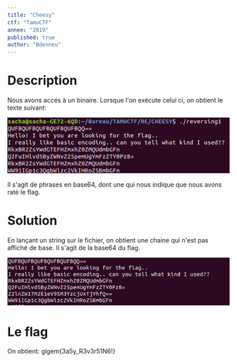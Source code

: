 ```yaml
---
title: "Cheesy"
ctf: "TamuCTF"
annee: "2019"
published: true
author: "Bdenneu"
---
```

# Description
Nous avons accés à un binaire.
Lorsque l'on exécute celui ci, on obtient le texte suivant:

![Cheesy1](/assets/images/TamuCTF2019/tamuctf2019_cheesy1.png)

Il s'agit de phrases en base64, dont une qui nous indique que nous avons raté le flag.
# Solution
En lançant un string sur le fichier, on obtient une chaine qui n'est pas affiché de base.
Il s'agit de la base64 du flag.

![Cheesy2](/assets/images/TamuCTF2019/tamuctf2019_cheesy2.png)

# Le flag
On obtient: gigem{3a5y_R3v3r51N6!}
